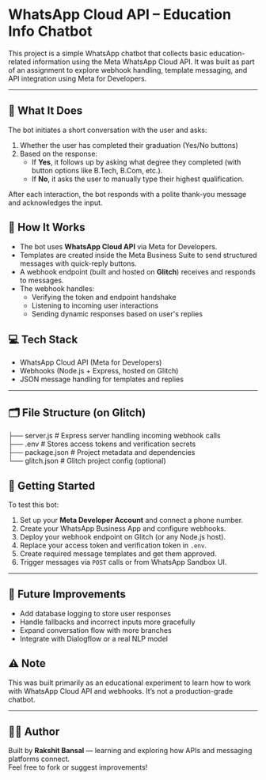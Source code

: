 # WhatsApp Cloud API – Education Info Chatbot  

This project is a simple WhatsApp chatbot that collects basic education-related information using the Meta WhatsApp Cloud API. It was built as part of an assignment to explore webhook handling, template messaging, and API integration using Meta for Developers.

---

## 📌 What It Does

The bot initiates a short conversation with the user and asks:

1. Whether the user has completed their graduation (Yes/No buttons)
2. Based on the response:
   - If **Yes**, it follows up by asking what degree they completed (with button options like B.Tech, B.Com, etc.).
   - If **No**, it asks the user to manually type their highest qualification.

After each interaction, the bot responds with a polite thank-you message and acknowledges the input.


## 🔧 How It Works

- The bot uses **WhatsApp Cloud API** via Meta for Developers.
- Templates are created inside the Meta Business Suite to send structured messages with quick-reply buttons.
- A webhook endpoint (built and hosted on **Glitch**) receives and responds to messages.
- The webhook handles:
  - Verifying the token and endpoint handshake
  - Listening to incoming user interactions
  - Sending dynamic responses based on user's replies


## 💻 Tech Stack

- WhatsApp Cloud API (Meta for Developers)
- Webhooks (Node.js + Express, hosted on Glitch)
- JSON message handling for templates and replies

---

## 🗂️ File Structure (on Glitch)

├── server.js # Express server handling incoming webhook calls  
├── .env # Stores access tokens and verification secrets  
├── package.json # Project metadata and dependencies  
└── glitch.json # Glitch project config (optional)


## 🚀 Getting Started

To test this bot:

1. Set up your **Meta Developer Account** and connect a phone number.
2. Create your WhatsApp Business App and configure webhooks.
3. Deploy your webhook endpoint on Glitch (or any Node.js host).
4. Replace your access token and verification token in `.env`.
5. Create required message templates and get them approved.
6. Trigger messages via `POST` calls or from WhatsApp Sandbox UI.

---

## 🌱 Future Improvements

- Add database logging to store user responses
- Handle fallbacks and incorrect inputs more gracefully
- Expand conversation flow with more branches
- Integrate with Dialogflow or a real NLP model


## ⚠️ Note

This was built primarily as an educational experiment to learn how to work with WhatsApp Cloud API and webhooks. It’s not a production-grade chatbot.

---

## 🧑‍💻 Author

Built by **Rakshit Bansal** — learning and exploring how APIs and messaging platforms connect.  
Feel free to fork or suggest improvements!


